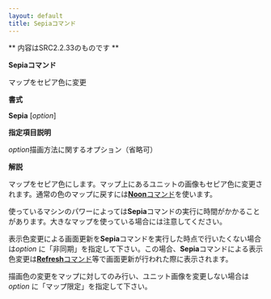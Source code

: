 ```yaml
---
layout: default
title: Sepiaコマンド
---
```

** 内容はSRC2.2.33のものです **

**Sepiaコマンド**

マップをセピア色に変更

**書式**

**Sepia** [*option*]

**指定項目説明**

*option*描画方法に関するオプション（省略可）

**解説**

マップをセピア色にします。マップ上にあるユニットの画像もセピア色に変更されます。通常の色のマップに戻すには[**Noon**コマンド](Noonコマンド.md)を使います。

使っているマシンのパワーによっては**Sepia**コマンドの実行に時間がかかることがあります。大きなマップを使っている場合には注意してください。

表示色変更による画面更新を**Sepia**コマンドを実行した時点で行いたくない場合は*option* に「非同期」を指定して下さい。この場合、**Sepia**コマンドによる表示色変更は[**Refresh**コマンド](Refreshコマンド.md)等で画面更新が行われた際に表示されます。

描画色の変更をマップに対してのみ行い、ユニット画像を変更しない場合は*option* に「マップ限定」を指定して下さい。
